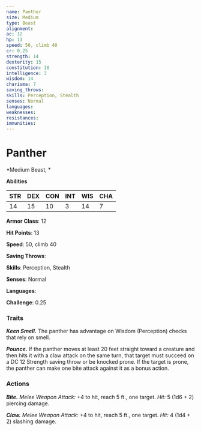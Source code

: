 ```yaml
---
name: Panther
size: Medium
type: Beast
alignment: 
ac: 12
hp: 13
speed: 50, climb 40
cr: 0.25
strength: 14
dexterity: 15
constitution: 10
intelligence: 3
wisdom: 14
charisma: 7
saving_throws: 
skills: Perception, Stealth
senses: Normal
languages: 
weaknesses:
resistances:
immunities:
---
```


# Panther

*Medium Beast, *

**Abilities**

| STR | DEX | CON | INT | WIS | CHA |
| --- | --- | --- | --- | --- | --- |
| 14 | 15 | 10 | 3 | 14 | 7 |

**Armor Class**: 12

**Hit Points**: 13

**Speed**: 50, climb 40

**Saving Throws**: 

**Skills**: Perception, Stealth

**Senses**: Normal

**Languages**: 

**Challenge**: 0.25


### Traits
***Keen Smell.*** The panther has advantage on Wisdom (Perception) checks that rely on smell. 

***Pounce.*** If the panther moves at least 20 feet straight toward a creature and then hits it with a claw attack on the same turn, that target must succeed on a DC 12 Strength saving throw or be knocked prone. If the target is prone, the panther can make one bite attack against it as a bonus action.

### Actions
***Bite.*** *Melee Weapon Attack:* +4 to hit, reach 5 ft., one target. *Hit:* 5 (1d6 + 2) piercing damage. 

***Claw.*** *Melee Weapon Attack:* +4 to hit, reach 5 ft., one target. *Hit:* 4 (1d4 + 2) slashing damage.
